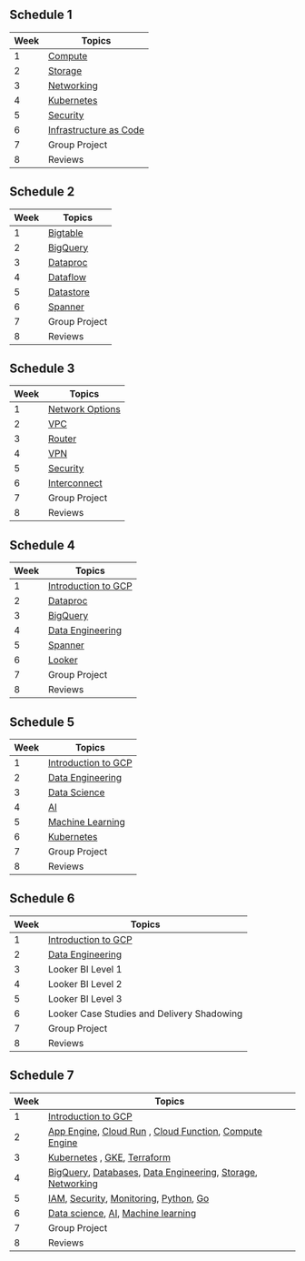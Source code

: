 

## Schedule 1

|   Week  |  Topics        |
|-----------|-----------------------------------|
|    1    |[Compute](Compute)      |
|    2    |[Storage](Storage)      |
|    3    |[Networking](Networking)      |
|    4   |[Kubernetes](Kubernetes)  |
|    5    |[Security](Security)      |
|    6    |[Infrastructure as Code](Infrastructure-as-Code)   |
|    7    |Group Project   |
|    8    |Reviews    |


## Schedule 2

|   Week  |  Topics        |
|-----------|-----------------------------------|
|    1   | [Bigtable](Bigtable) |
|    2    |[BigQuery](BigQuery)      |
|    3     |[Dataproc](Dataproc) |  
|    4     |[Dataflow](Dataflow)     |
|    5    | [Datastore](Datastore) |
|    6    |[Spanner](Spanner) |
|    7    |Group Project   |
|    8    |Reviews    | 




## Schedule 3

|   Week  |  Topics        |
|-----------|-----------------------------------|
|    1    |[Network Options](Network-Options)      |
|    2    |[VPC](VPC)      |
|    3    |[Router](Router)      |
|    4   |[VPN](VPN)  |
|    5    |[Security](Security)      |
|    6    |[Interconnect](Interconnect)   |
|    7    |Group Project   |
|    8    |Reviews    |


## Schedule 4

|   Week  |  Topics        |
|-----------|-----------------------------------|
|   1  | [Introduction to GCP](Introduction) |
|    2   |[Dataproc](Dataproc) | 
|    3    |[BigQuery](BigQuery)      |
|    4    |[Data Engineering](Data-Engineering)      |
|    5   | [Spanner](Spanner) |
|    6    | [Looker](Looker)       |
|    7   |Group Project   |
|    8   |Reviews    | 

## Schedule 5

|   Week  |  Topics        |
|-----------|-----------------------------------|
|   1  | [Introduction to GCP](Introduction) |
|    2   |[Data Engineering](Data-Engineering) | 
|    3    |[Data Science](Data-Science)      |
|    4    |[AI](AI)      |
|    5   | [Machine Learning](Machine-Learning) |
|    6    | [Kubernetes](Kubernetes)       |
|    7   |Group Project   |
|    8   |Reviews    | 


## Schedule 6

|   Week  |  Topics        |
|-----------|-----------------------------------|
|   1  | [Introduction to GCP](Introduction) |
|    2   |[Data Engineering](Data-Engineering) | 
|    3    |Looker BI Level 1    |
|    4    |Looker BI Level 2    |
|    5   | Looker BI Level 3 |
|    6    | Looker Case Studies and Delivery Shadowing     |
|    7   |Group Project   |
|    8   |Reviews    | 



## Schedule 7

|   Week  |  Topics        |
|-----------|-----------------------------------|
|   1  | [Introduction to GCP](Introduction) |
|    2   |  [App Engine](App-Engine), [Cloud Run](Cloud-Run) , [Cloud Function](Cloud-Function), [Compute Engine](Compute) | 
|    3    |  [Kubernetes](Kubernetes) , [GKE](GKE), [Terraform](Terraform)  |
|    4   | [BigQuery](BigQuery), [Databases](Databases), [Data Engineering](Data-Engineering), [Storage](Storage), [Networking](Networking) |
|    5    |  [IAM](IAM), [Security](Security), [Monitoring](Monitoring), [Python](https://www.learnbyexample.org/python/), [Go](https://gobyexample.com/) |
|    6   |  [Data science](Data-Science),  [AI](AI),  [Machine learning](Machine-Learning) |
|    7   |Group Project   |
|    8   |Reviews    | 